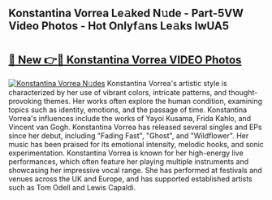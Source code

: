 ## Konstantina Vorrea Le𝚊ked N𝚞de - Part-5VW Video Photos - Hot Onlyf𝚊ns Le𝚊ks IwUA5

# <h2><a href="http://ac29259.deff.icu/?id=Konstantina+Vorrea">🔗 New 👉🔴 Konstantina Vorrea VIDEO Photos</a></h2>

[![Konstantina Vorrea N𝚞des](https://i.imgur.com/rIISA9y.gif)](http://ac29259.deff.icu/?id=Konstantina+Vorrea)
Konstantina Vorrea's artistic style is characterized by her use of vibrant colors, intricate patterns, and thought-provoking themes. Her works often explore the human condition, examining topics such as identity, emotions, and the passage of time. Konstantina Vorrea's influences include the works of Yayoi Kusama, Frida Kahlo, and Vincent van Gogh. Konstantina Vorrea has released several singles and EPs since her debut, including "Fading Fast", "Ghost", and "Wildflower". Her music has been praised for its emotional intensity, melodic hooks, and sonic experimentation. Konstantina Vorrea is known for her high-energy live performances, which often feature her playing multiple instruments and showcasing her impressive vocal range. She has performed at festivals and venues across the UK and Europe, and has supported established artists such as Tom Odell and Lewis Capaldi.
